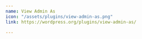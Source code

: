 ```yaml
---
name: View Admin As
icon: "/assets/plugins/view-admin-as.png"
link: https://wordpress.org/plugins/view-admin-as/

---
```

